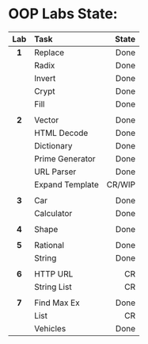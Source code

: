 # OOP Labs State:

| Lab   | Task            | State |
|:-----:|:--------------- | -----:|
| **1** | Replace         | Done  |
|       | Radix           | Done  |
|       | Invert          | Done  |
|       | Crypt           | Done  |
|       | Fill            | Done  |
|       |                 |       |
| **2** | Vector          | Done  |
|       | HTML Decode     | Done  |
|       | Dictionary      | Done  |
|       | Prime Generator | Done  |
|       | URL Parser      | Done  |
|       | Expand Template | CR/WIP|
|       |                 |       |
| **3** | Car             | Done  |
|       | Calculator      | Done  |
|       |                 |       |
| **4** | Shape           | Done  |
|       |                 |       |
| **5** | Rational        | Done  |
|       | String          | Done  |
|       |                 |       |
| **6** | HTTP URL        | CR    |
|       | String List     | CR    |
|       |                 |       |
| **7** | Find Max Ex     | Done  |
|       | List            | CR    |
|       | Vehicles        | Done  |
